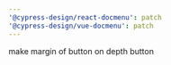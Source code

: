 ```yaml
---
'@cypress-design/react-docmenu': patch
'@cypress-design/vue-docmenu': patch
---
```


make margin of button on depth button
